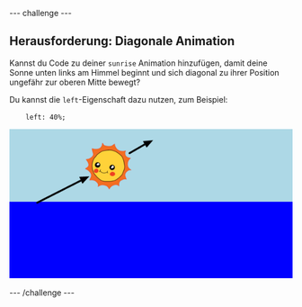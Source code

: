 --- challenge ---

## Herausforderung: Diagonale Animation

Kannst du Code zu deiner `sunrise` Animation hinzufügen, damit deine Sonne unten links am Himmel beginnt und sich diagonal zu ihrer Position ungefähr zur oberen Mitte bewegt?

Du kannst die `left`-Eigenschaft dazu nutzen, zum Beispiel:
```
    left: 40%;
```    

![Bildschirmfoto](images/sunrise-left.png)

--- /challenge ---